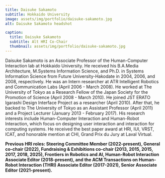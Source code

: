 ```yaml
---
title: Daisuke Sakamoto
subtitle: Hokkaido University
image: assets/img/portfolio/daisuke-sakamoto.jpg
alt: Daisuke Sakamoto headshot

caption:
  title: Daisuke Sakamoto
  subtitle: Alt HRI Co-Chair
  thumbnail: assets/img/portfolio/daisuke-sakamoto.jpg
---
```


Daisuke Sakamoto is an Associate Professor of the Human-Computer Interaction lab at Hokkaido University. He received his B.A.Media Architecture, M.Systems Information Science, and Ph.D. in Systems Information Science from Future University-Hakodate in 2004, 2006, and 2008, respectively. He was an Intern researcher at ATR Intelligent Robotics and Communication Labs (April 2006 - March 2008). He worked at The University of Tokyo as a Research Fellow of the Japan Society for the Promotion of Science (April 2008 - March 2010). He joined JST ERATO Igarashi Design Interface Project as a researcher (April 2010). After that, he backed to The University of Tokyo as an Assistant Professor (April 2011) and a Project Lecturer (January 2013 - February 2017). His research interests include Human-Computer Interaction and Human-Robot Interaction, which focus on designing user interaction and interaction for computing systems. He received the best paper award at HRI, IUI, VRST, ICAT, and honorable mention at CHI, Grand Prix du Jury at Laval Virtual.

**Previous HRI roles: Steering Committee Member (2022-present), General co-chair (2022), Fundraising & Exhibitions co-chair (2013, 2015, 2015, 2017, 2018, 2025), Frontiers in Robotics and AI, Human-Robot Interaction Associate Editor (2018-present), and the ACM Transactions on Human-Robot Interaction (THRI) Associate Editor (2017-2021), Senior Associate Editor (2021-present).**